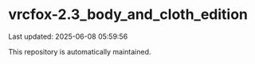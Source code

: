 # vrcfox-2.3_body_and_cloth_edition

Last updated: 2025-06-08 05:59:56

This repository is automatically maintained.
